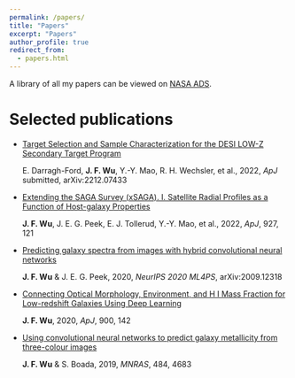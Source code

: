 ```yaml
---
permalink: /papers/
title: "Papers"
excerpt: "Papers"
author_profile: true
redirect_from: 
  - papers.html
---
```


A library of all my papers can be viewed on [NASA ADS](https://ui.adsabs.harvard.edu/user/libraries/cEIZdS8tReiOS8sKk7LR7g).

# Selected publications
* [Target Selection and Sample Characterization for the DESI LOW-Z Secondary Target Program](https://ui.adsabs.harvard.edu/abs/2022arXiv221207433D/abstract)

  E. Darragh-Ford, **J. F. Wu**, Y.-Y. Mao, R. H. Wechsler, et al., 2022, *ApJ* submitted, arXiv:2212.07433

* [Extending the SAGA Survey (xSAGA). I. Satellite Radial Profiles as a Function of Host-galaxy Properties](https://ui.adsabs.harvard.edu/abs/2022ApJ...927..121W/abstract)

  **J. F. Wu**, J. E. G. Peek, E. J. Tollerud, Y.-Y. Mao, et al., 2022, *ApJ*, 927, 121

* [Predicting galaxy spectra from images with hybrid convolutional neural networks](https://ui.adsabs.harvard.edu/abs/2020arXiv200912318W/abstract)

  **J. F. Wu** & J. E. G. Peek, 2020, *NeurIPS 2020 ML4PS*, arXiv:2009.12318

* [Connecting Optical Morphology, Environment, and H I Mass Fraction for Low-redshift Galaxies Using Deep Learning](https://ui.adsabs.harvard.edu/abs/2020ApJ...900..142W/abstract)

  **J. F. Wu**, 2020, *ApJ*, 900, 142

* [Using convolutional neural networks to predict galaxy metallicity from three-colour images](https://ui.adsabs.harvard.edu/abs/2019MNRAS.484.4683W/abstract)

  **J. F. Wu** & S. Boada, 2019, *MNRAS*, 484, 4683
  